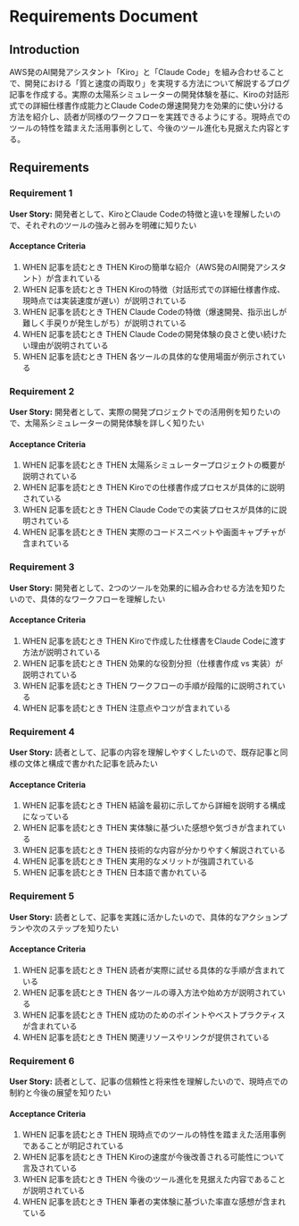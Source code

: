 # Requirements Document

## Introduction

AWS発のAI開発アシスタント「Kiro」と「Claude Code」を組み合わせることで、開発における「質と速度の両取り」を実現する方法について解説するブログ記事を作成する。実際の太陽系シミュレーターの開発体験を基に、Kiroの対話形式での詳細仕様書作成能力とClaude Codeの爆速開発力を効果的に使い分ける方法を紹介し、読者が同様のワークフローを実践できるようにする。現時点でのツールの特性を踏まえた活用事例として、今後のツール進化も見据えた内容とする。

## Requirements

### Requirement 1

**User Story:** 開発者として、KiroとClaude Codeの特徴と違いを理解したいので、それぞれのツールの強みと弱みを明確に知りたい

#### Acceptance Criteria

1. WHEN 記事を読むとき THEN Kiroの簡単な紹介（AWS発のAI開発アシスタント）が含まれている
2. WHEN 記事を読むとき THEN Kiroの特徴（対話形式での詳細仕様書作成、現時点では実装速度が遅い）が説明されている
3. WHEN 記事を読むとき THEN Claude Codeの特徴（爆速開発、指示出しが難しく手戻りが発生しがち）が説明されている
4. WHEN 記事を読むとき THEN Claude Codeの開発体験の良さと使い続けたい理由が説明されている
5. WHEN 記事を読むとき THEN 各ツールの具体的な使用場面が例示されている

### Requirement 2

**User Story:** 開発者として、実際の開発プロジェクトでの活用例を知りたいので、太陽系シミュレーターの開発体験を詳しく知りたい

#### Acceptance Criteria

1. WHEN 記事を読むとき THEN 太陽系シミュレータープロジェクトの概要が説明されている
2. WHEN 記事を読むとき THEN Kiroでの仕様書作成プロセスが具体的に説明されている
3. WHEN 記事を読むとき THEN Claude Codeでの実装プロセスが具体的に説明されている
4. WHEN 記事を読むとき THEN 実際のコードスニペットや画面キャプチャが含まれている

### Requirement 3

**User Story:** 開発者として、2つのツールを効果的に組み合わせる方法を知りたいので、具体的なワークフローを理解したい

#### Acceptance Criteria

1. WHEN 記事を読むとき THEN Kiroで作成した仕様書をClaude Codeに渡す方法が説明されている
2. WHEN 記事を読むとき THEN 効果的な役割分担（仕様書作成 vs 実装）が説明されている
3. WHEN 記事を読むとき THEN ワークフローの手順が段階的に説明されている
4. WHEN 記事を読むとき THEN 注意点やコツが含まれている

### Requirement 4

**User Story:** 読者として、記事の内容を理解しやすくしたいので、既存記事と同様の文体と構成で書かれた記事を読みたい

#### Acceptance Criteria

1. WHEN 記事を読むとき THEN 結論を最初に示してから詳細を説明する構成になっている
2. WHEN 記事を読むとき THEN 実体験に基づいた感想や気づきが含まれている
3. WHEN 記事を読むとき THEN 技術的な内容が分かりやすく解説されている
4. WHEN 記事を読むとき THEN 実用的なメリットが強調されている
5. WHEN 記事を読むとき THEN 日本語で書かれている

### Requirement 5

**User Story:** 読者として、記事を実践に活かしたいので、具体的なアクションプランや次のステップを知りたい

#### Acceptance Criteria

1. WHEN 記事を読むとき THEN 読者が実際に試せる具体的な手順が含まれている
2. WHEN 記事を読むとき THEN 各ツールの導入方法や始め方が説明されている
3. WHEN 記事を読むとき THEN 成功のためのポイントやベストプラクティスが含まれている
4. WHEN 記事を読むとき THEN 関連リソースやリンクが提供されている

### Requirement 6

**User Story:** 読者として、記事の信頼性と将来性を理解したいので、現時点での制約と今後の展望を知りたい

#### Acceptance Criteria

1. WHEN 記事を読むとき THEN 現時点でのツールの特性を踏まえた活用事例であることが明記されている
2. WHEN 記事を読むとき THEN Kiroの速度が今後改善される可能性について言及されている
3. WHEN 記事を読むとき THEN 今後のツール進化を見据えた内容であることが説明されている
4. WHEN 記事を読むとき THEN 筆者の実体験に基づいた率直な感想が含まれている